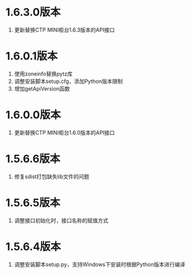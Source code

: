 # 1.6.3.0版本

1. 更新替换CTP MINI柜台1.6.3版本的API接口

# 1.6.0.1版本

1. 使用zoneinfo替换pytz库
2. 调整安装脚本setup.cfg，添加Python版本限制
3. 增加getApiVersion函数

# 1.6.0.0版本

1. 更新替换CTP MINI柜台1.6.0版本的API接口

# 1.5.6.6版本

1. 修复sdist打包缺失lib文件的问题

# 1.5.6.5版本

1. 调整接口初始化时，接口名称的赋值方式

# 1.5.6.4版本

1. 调整安装脚本setup.py，支持Windows下安装时根据Python版本进行编译
